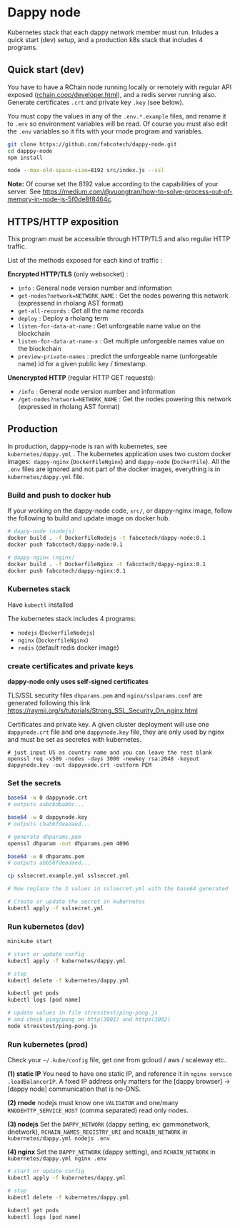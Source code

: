 # Dappy node

Kubernetes stack that each dappy network member must run. Inludes a quick start (dev) setup, and a production k8s stack that includes 4 programs.

## Quick start (dev)

You have to have a RChain node running locally or remotely with regular API exposed ([rchain.coop/developer.html](https://rchain.coop/developer.html)), and a redis server running also. Generate certificates `.crt` and private key `.key` (see below).

You must copy the values in any of the `.env.*.example` files, and rename it to `.env` so environment variables will be read. Of course you must also edit the `.env` variables so it fits with your rnode program and variables.

```sh
git clone https://github.com/fabcotech/dappy-node.git
cd dapppy-node
npm install

node --max-old-space-size=8192 src/index.js --ssl
```

**Note:** Of course set the 8192 value according to the capabilities of your server. See https://medium.com/@vuongtran/how-to-solve-process-out-of-memory-in-node-js-5f0de8f8464c.

## HTTPS/HTTP exposition

This program must be accessible through HTTP/TLS and also regular HTTP traffic.

List of the methods exposed for each kind of traffic :

**Encrypted HTTP/TLS** (only websocket) :

- `info` : General node version number and information
- `get-nodes?network=NETWORK_NAME` : Get the nodes powering this network (expressend in rholang AST format)
- `get-all-records` : Get all the name records
- `deploy` : Deploy a rholang term
- `listen-for-data-at-name` : Get unforgeable name value on the blockchain
- `listen-for-data-at-name-x` : Get multiple unforgeable names value on the blockchain
- `preview-private-names` : predict the unforgeable name (unforgeable name) id for a given public key / timestamp.

**Unencrypted HTTP** (regular HTTP GET requests):

- `/info` : General node version number and information
- `/get-nodes?network=NETWORK_NAME` : Get the nodes powering this network (expressed in rholang AST format)

## Production

In production, dappy-node is ran with kubernetes, see `kubernetes/dappy.yml` . The kubernetes application uses two custom docker images:` dappy-nginx` (`DockerFileNginx`) and `dappy-node` (`DockerFile`). All the `.env` files are ignored and not part of the docker images, everything is in `kubernetes/dappy.yml` file.

### Build and push to docker hub

If your working on the dappy-node code, `src/`, or dappy-nginx image, follow the following to build and update image on docker hub.

```sh
# dappy-node (nodejs)
docker build . -f DockerfileNodejs -t fabcotech/dappy-node:0.1
docker push fabcotech/dappy-node:0.1

# dappy-nginx (nginx)
docker build . -f DockerfileNginx -t fabcotech/dappy-nginx:0.1
docker push fabcotech/dappy-nginx:0.1
```

### Kubernetes stack

Have `kubectl` installed

The kubernetes stack includes 4 programs:

- `nodejs` (`DockerfileNodejs`)
- `nginx` (`DockerfileNginx`)
- `redis` (default redis docker image)

### create certificates and private keys

**dappy-node only uses self-signed certificates**

TLS/SSL security files `dhparams.pem` and `nginx/sslparams.conf` are generated following this link https://raymii.org/s/tutorials/Strong_SSL_Security_On_nginx.html

Certificates and private key. A given cluster deployment will use one `dappynode.crt` file and one `dappynode.key` file, they are only used by nginx and must be set as secretes with kubernetes.

```
# just input US as country name and you can leave the rest blank
openssl req -x509 -nodes -days 3000 -newkey rsa:2048 -keyout dappynode.key -out dappynode.crt -outform PEM
```

### Set the secrets

```sh
base64 -w 0 dappynode.crt
# outputs aabcbdbabbc...

base64 -w 0 dappynode.key
# outputs cba56fdeadaed...

# generate dhparams.pem
openssl dhparam -out dhparams.pem 4096

base64 -w 0 dhparams.pem
# outputs abb56fdeadaed...

cp sslsecret.example.yml sslsecret.yml

# Now replace the 3 values in sslsecret.yml with the base64 generated

# Create or update the secret in kubernetes
kubectl apply -f sslsecret.yml
```

### Run kubernetes (dev)

```sh
minikube start

# start or update config
kubectl apply -f kubernetes/dappy.yml

# stop
kubectl delete -f kubernetes/dappy.yml

kubectl get pods
kubectl logs [pod name]

# update values in file stresstest/ping-pong.js
# and check ping/pong on http(3001) and https(3002)
node stresstest/ping-pong.js

```

### Run kubernetes (prod)

Check your `~/.kube/config` file, get one from gcloud / aws / scaleway etc..

**(1) static IP** You need to have one static IP, and reference it in `nginx service .loadBalancerIP`. A fixed IP address only matters for the [dappy browser] -> [dappy node] communication that is no-DNS.

**(2) rnode** nodejs must know one `VALIDATOR` and one/many `RNODEHTTP_SERVICE_HOST` (comma separated) read only nodes.

**(3) nodejs** Set the `DAPPY_NETWORK` (dappy setting, ex: gammanetwork, dnetwork), `RCHAIN_NAMES_REGISTRY_URI` and `RCHAIN_NETWORK` in `kubernetes/dappy.yml nodejs .env`

**(4) nginx** Set the `DAPPY_NETWORK` (dappy setting), and `RCHAIN_NETWORK` in `kubernetes/dappy.yml nginx .env`

```sh
# start or update config
kubectl apply -f kubernetes/dappy.yml

# stop
kubectl delete -f kubernetes/dappy.yml

kubectl get pods
kubectl logs [pod name]
```
